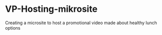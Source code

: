 # VP-Hosting-mikrosite
Creating a microsite to host a promotional video made about healthy lunch options
